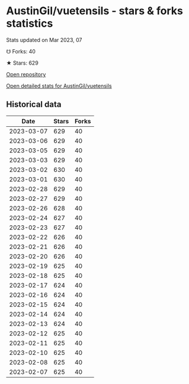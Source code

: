 # AustinGil/vuetensils - stars & forks statistics

Stats updated on Mar 2023, 07

☋ Forks: 40

★ Stars: 629

[Open repository](https://github.com/AustinGil/vuetensils)

[Open detailed stats for AustinGil/vuetensils](https://reviewgithub.com/rep/AustinGil/vuetensils)

## Historical data
| Date | Stars | Forks |
|------|-------|-------|
| 2023-03-07 | 629 | 40 | 
| 2023-03-06 | 629 | 40 | 
| 2023-03-05 | 629 | 40 | 
| 2023-03-03 | 629 | 40 | 
| 2023-03-02 | 630 | 40 | 
| 2023-03-01 | 630 | 40 | 
| 2023-02-28 | 629 | 40 | 
| 2023-02-27 | 629 | 40 | 
| 2023-02-26 | 628 | 40 | 
| 2023-02-24 | 627 | 40 | 
| 2023-02-23 | 627 | 40 | 
| 2023-02-22 | 626 | 40 | 
| 2023-02-21 | 626 | 40 | 
| 2023-02-20 | 626 | 40 | 
| 2023-02-19 | 625 | 40 | 
| 2023-02-18 | 625 | 40 | 
| 2023-02-17 | 624 | 40 | 
| 2023-02-16 | 624 | 40 | 
| 2023-02-15 | 624 | 40 | 
| 2023-02-14 | 624 | 40 | 
| 2023-02-13 | 624 | 40 | 
| 2023-02-12 | 625 | 40 | 
| 2023-02-11 | 625 | 40 | 
| 2023-02-10 | 625 | 40 | 
| 2023-02-08 | 625 | 40 | 
| 2023-02-07 | 625 | 40 | 

